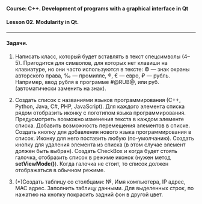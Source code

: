 #### Course: C++. Development of programs with a graphical interface in Qt  
#### Lesson 02. Modularity in Qt.  

***  

#### Задачи.  

1. Написать класс, который будет вставлять в текст спецсимволы (4–5). Пригодится для символов, для которых нет клавиши на клавиатуре, но они часто используются в тексте: © — знак охраны авторского права, ‰ — промилле, ®, € — евро, ₽ — рубль. Например, ввод рубля в программе #@RUB@, или руб. (автоматически заменить на знак).  

2. Создать список с названиями языков программирования (С++, Python, Java, C#, PHP, JavaScript). Для каждого элемента списка рядом отобразить иконку с логотипом языка программирования. Предусмотреть возможно изменения текста в каждом элементе списка. Добавить возможность перемещения элементов в списке. Создать кнопку для добавления нового языка программирования в список. Иконку для него поставить любую (по-умолчанию). Создать кнопку для удаления элемента из списка (в этом случае элемент должен быть выбран). Создать CheckBox и когда будет стоять галочка, отобразить список в режиме иконок (нужен метод <b>setViewMode()</b>). Когда галочка не стоит, то список должен отображаться в обычном режиме.  

3. (*)Создать таблицу со столбцами: №, Имя компьютера, IP адрес, MAC адрес. Заполнить таблицу данными. Для выделенных строк, по нажатию на кнопку покрасить задний фон в другой цвет.  

